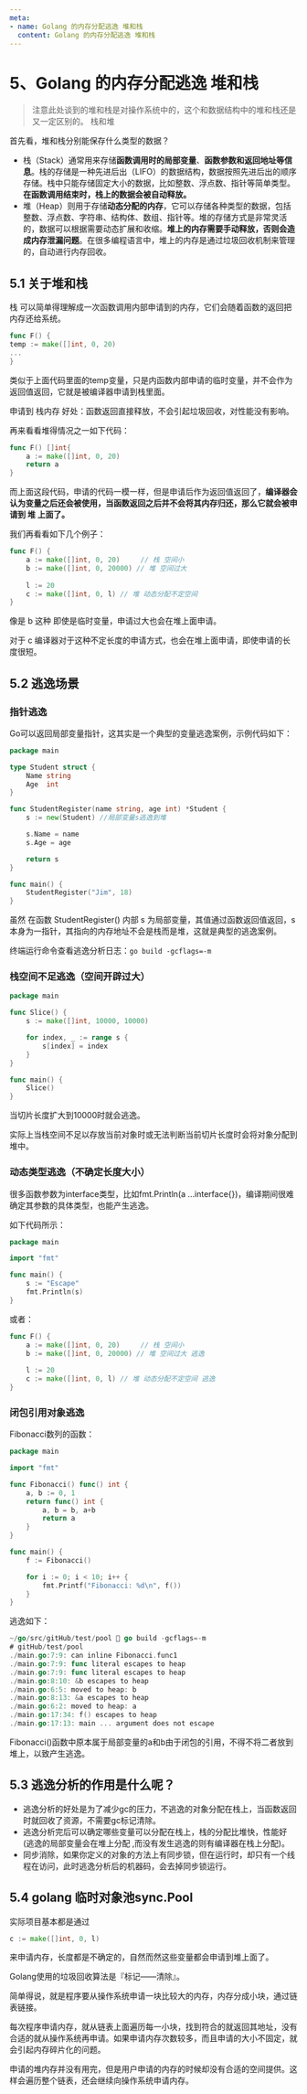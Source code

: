 ```yaml
---
meta:
- name: Golang 的内存分配逃逸 堆和栈
  content: Golang 的内存分配逃逸 堆和栈
---
```

# 5、Golang 的内存分配逃逸 堆和栈
> 注意此处谈到的堆和栈是对操作系统中的，这个和数据结构中的堆和栈还是又一定区别的。
栈和堆

首先看，堆和栈分别能保存什么类型的数据？
- 栈（Stack）通常用来存储**函数调用时的局部变量**、**函数参数和返回地址等信息**。栈的存储是一种先进后出（LIFO）的数据结构，数据按照先进后出的顺序存储。栈中只能存储固定大小的数据，比如整数、浮点数、指针等简单类型。**在函数调用结束时，栈上的数据会被自动释放。**
- 堆（Heap）则用于存储**动态分配的内存**，它可以存储各种类型的数据，包括整数、浮点数、字符串、结构体、数组、指针等。堆的存储方式是非常灵活的，数据可以根据需要动态扩展和收缩。**堆上的内存需要手动释放，否则会造成内存泄漏问题**。在很多编程语言中，堆上的内存是通过垃圾回收机制来管理的，自动进行内存回收。
## 5.1 关于堆和栈
栈 可以简单得理解成一次函数调用内部申请到的内存，它们会随着函数的返回把内存还给系统。
```Go
func F() {
temp := make([]int, 0, 20)
...
}
```
类似于上面代码里面的temp变量，只是内函数内部申请的临时变量，并不会作为返回值返回，它就是被编译器申请到栈里面。

申请到 栈内存 好处：函数返回直接释放，不会引起垃圾回收，对性能没有影响。

再来看看堆得情况之一如下代码：
```Go
func F() []int{
	a := make([]int, 0, 20)
	return a
}
```
而上面这段代码，申请的代码一模一样，但是申请后作为返回值返回了，**编译器会认为变量之后还会被使用，当函数返回之后并不会将其内存归还，那么它就会被申请到 堆 上面了。**

我们再看看如下几个例子：
```Go
func F() {
	a := make([]int, 0, 20)     // 栈 空间小
	b := make([]int, 0, 20000) // 堆 空间过大
 
	l := 20
	c := make([]int, 0, l) // 堆 动态分配不定空间
}
```
像是 b 这种 即使是临时变量，申请过大也会在堆上面申请。

对于 c 编译器对于这种不定长度的申请方式，也会在堆上面申请，即使申请的长度很短。
##  5.2 逃逸场景
### 指针逃逸
Go可以返回局部变量指针，这其实是一个典型的变量逃逸案例，示例代码如下：
```Go
package main

type Student struct {
    Name string
    Age  int
}

func StudentRegister(name string, age int) *Student {
    s := new(Student) //局部变量s逃逸到堆

    s.Name = name
    s.Age = age

    return s
}

func main() {
    StudentRegister("Jim", 18)
}
```
虽然 在函数 StudentRegister() 内部 s 为局部变量，其值通过函数返回值返回，s 本身为一指针，其指向的内存地址不会是栈而是堆，这就是典型的逃逸案例。

终端运行命令查看逃逸分析日志：`go build -gcflags=-m`
### 栈空间不足逃逸（空间开辟过大）
```Go
package main

func Slice() {
    s := make([]int, 10000, 10000)

    for index, _ := range s {
        s[index] = index
    }
}

func main() {
    Slice()
}
```
当切片长度扩大到10000时就会逃逸。

实际上当栈空间不足以存放当前对象时或无法判断当前切片长度时会将对象分配到堆中。
### 动态类型逃逸（不确定长度大小）
很多函数参数为interface类型，比如fmt.Println(a …interface{})，编译期间很难确定其参数的具体类型，也能产生逃逸。

如下代码所示：
```Go
package main

import "fmt"

func main() {
    s := "Escape"
    fmt.Println(s)
}
```
或者：
```Go
func F() {
	a := make([]int, 0, 20)     // 栈 空间小
	b := make([]int, 0, 20000) // 堆 空间过大 逃逸
 
	l := 20
	c := make([]int, 0, l) // 堆 动态分配不定空间 逃逸
}
```
### 闭包引用对象逃逸
Fibonacci数列的函数：
```Go
package main

import "fmt"

func Fibonacci() func() int {
    a, b := 0, 1
    return func() int {
        a, b = b, a+b
        return a
    }
}

func main() {
    f := Fibonacci()

    for i := 0; i < 10; i++ {
        fmt.Printf("Fibonacci: %d\n", f())
    }
}
```
逃逸如下：
```Go
~/go/src/gitHub/test/pool  go build -gcflags=-m
# gitHub/test/pool
./main.go:7:9: can inline Fibonacci.func1
./main.go:7:9: func literal escapes to heap
./main.go:7:9: func literal escapes to heap
./main.go:8:10: &b escapes to heap
./main.go:6:5: moved to heap: b
./main.go:8:13: &a escapes to heap
./main.go:6:2: moved to heap: a
./main.go:17:34: f() escapes to heap
./main.go:17:13: main ... argument does not escape
```
Fibonacci()函数中原本属于局部变量的a和b由于闭包的引用，不得不将二者放到堆上，以致产生逃逸。
## 5.3 逃逸分析的作用是什么呢？
- 逃逸分析的好处是为了减少gc的压力，不逃逸的对象分配在栈上，当函数返回时就回收了资源，不需要gc标记清除。
- 逃逸分析完后可以确定哪些变量可以分配在栈上，栈的分配比堆快，性能好(逃逸的局部变量会在堆上分配 ,而没有发生逃逸的则有编译器在栈上分配)。
- 同步消除，如果你定义的对象的方法上有同步锁，但在运行时，却只有一个线程在访问，此时逃逸分析后的机器码，会去掉同步锁运行。

## 5.4 golang 临时对象池sync.Pool
实际项目基本都是通过
```Go
c := make([]int, 0, l)
```
来申请内存，长度都是不确定的，自然而然这些变量都会申请到堆上面了。

Golang使用的垃圾回收算法是『标记——清除』。

简单得说，就是程序要从操作系统申请一块比较大的内存，内存分成小块，通过链表链接。

每次程序申请内存，就从链表上面遍历每一小块，找到符合的就返回其地址，没有合适的就从操作系统再申请。如果申请内存次数较多，而且申请的大小不固定，就会引起内存碎片化的问题。

申请的堆内存并没有用完，但是用户申请的内存的时候却没有合适的空间提供。这样会遍历整个链表，还会继续向操作系统申请内存。
